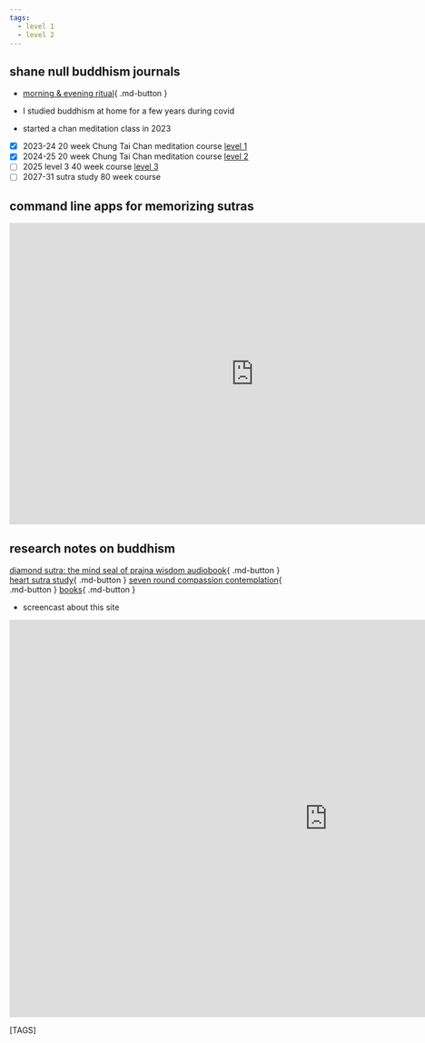 ```yaml
---
tags:
  - level 1 
  - level 2 
---
```


## shane null buddhism journals

- [morning & evening ritual](evening_ritual.md){ .md-button }

- I studied buddhism at home for a few years during covid
- started a chan meditation class in 2023
- [x] 2023-24 20 week Chung Tai Chan meditation course [level 1](level_1.md)
- [x] 2024-25 20 week Chung Tai Chan meditation course [level 2](level_2.md)
- [ ] 2025 level 3 40 week course [level 3](level_3.md)
- [ ] 2027-31 sutra study 80 week course

## command line apps for memorizing sutras

<iframe width="859" height="531" src="https://www.youtube.com/embed/vllKiMq-q3M" title="memorization: python click app for memorizing the heart sutra (or anything)" frameborder="0" allow="accelerometer; autoplay; clipboard-write; encrypted-media; gyroscope; picture-in-picture; web-share" referrerpolicy="strict-origin-when-cross-origin" allowfullscreen></iframe>

## research notes on buddhism

[diamond sutra: the mind seal of prajna wisdom audiobook](https://www.ctworld.org.tw/Buddhist%20e-Books/Audio/Book007/index.html){ .md-button }
[heart sutra study](https://www.ctworld.org.tw/Buddhist%20e-Books/Books05/index.html){ .md-button }
[seven round compassion contemplation](seven_full.md){ .md-button }
[books](books.md){ .md-button }

- screencast about this site

<iframe width="1120" height="700" src="https://www.youtube.com/embed/J3dLt9TaAnw" title="buddhism homepage" frameborder="0" allow="accelerometer; autoplay; clipboard-write; encrypted-media; gyroscope; picture-in-picture; web-share" allowfullscreen></iframe>

[TAGS]

